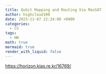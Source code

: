 ```yaml
---
title: Qubit Mapping and Routing Via MaxSAT
author: highcloud100
date: 2023-11-07 22:24:00 +0900
categories:
  - CS
tags:
  - HW
math: true
mermaid: true
render_with_liquid: false
---
```

https://horizon.kias.re.kr/16769/